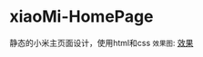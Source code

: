 # xiaoMi-HomePage
静态的小米主页面设计，使用html和css
`效果图`:
[效果](https://whh97.github.io/xiaomi-HomePage/index.html)   
